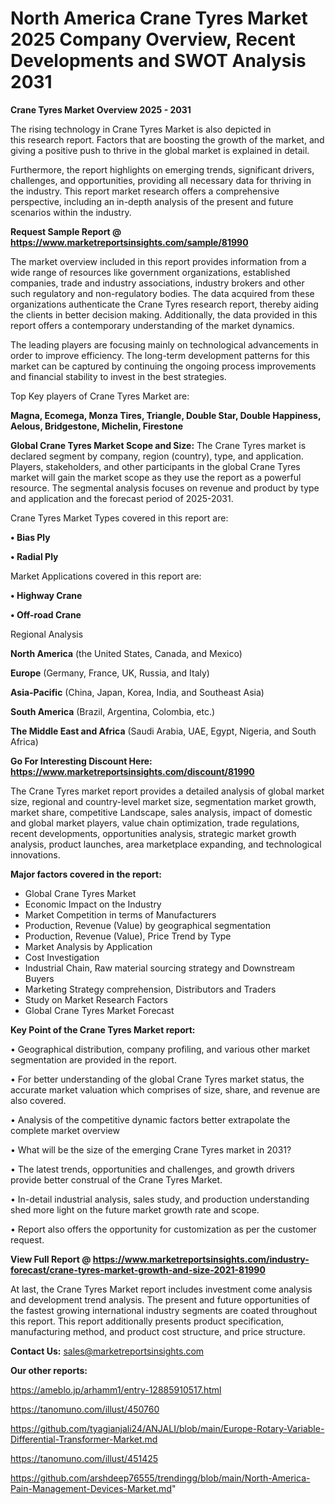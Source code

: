 # North America Crane Tyres Market 2025 Company Overview, Recent Developments and SWOT Analysis 2031

<Strong> Crane Tyres Market Overview 2025 - 2031</strong>

The rising technology in Crane Tyres Market is also depicted in this research report. Factors that are boosting the growth of the market, and giving a positive push to thrive in the global market is explained in detail.

Furthermore, the report highlights on emerging trends, significant drivers, challenges, and opportunities, providing all necessary data for thriving in the industry. This report market research offers a comprehensive perspective, including an in-depth analysis of the present and future scenarios within the industry.

<strong>Request Sample Report @ <a href=https://www.marketreportsinsights.com/sample/81990>https://www.marketreportsinsights.com/sample/81990</a></strong>

The market overview included in this report provides information from a wide range of resources like government organizations, established companies, trade and industry associations, industry brokers and other such regulatory and non-regulatory bodies. The data acquired from these organizations authenticate the Crane Tyres research report, thereby aiding the clients in better decision making. Additionally, the data provided in this report offers a contemporary understanding of the market dynamics.

The leading players are focusing mainly on technological advancements in order to improve efficiency. The long-term development patterns for this market can be captured by continuing the ongoing process improvements and financial stability to invest in the best strategies.

Top Key players of Crane Tyres Market are:

<strong>Magna, Ecomega, Monza Tires, Triangle, Double Star, Double Happiness, Aelous, Bridgestone, Michelin, Firestone</strong>

<strong><b>Global Crane Tyres Market Scope and Size:</b></strong>
The Crane Tyres market is declared segment by company, region (country), type, and application. Players, stakeholders, and other participants in the global Crane Tyres market will gain the market scope as they use the report as a powerful resource. The segmental analysis focuses on revenue and product by type and application and the forecast period of 2025-2031.

Crane Tyres Market Types covered in this report are:

<strong>• Bias Ply

• Radial Ply</strong>

Market Applications covered in this report are:

<strong>• Highway Crane

• Off-road Crane</strong> 

Regional Analysis

<strong>North America</strong> (the United States, Canada, and Mexico)

<strong>Europe</strong> (Germany, France, UK, Russia, and Italy)

<strong>Asia-Pacific</strong> (China, Japan, Korea, India, and Southeast Asia)

<strong>South America</strong> (Brazil, Argentina, Colombia, etc.)

<strong>The Middle East and Africa</strong> (Saudi Arabia, UAE, Egypt, Nigeria, and South Africa)

<strong>Go For Interesting Discount Here: <a href=https://www.marketreportsinsights.com/discount/81990>https://www.marketreportsinsights.com/discount/81990</a></strong>

The Crane Tyres market report provides a detailed analysis of global market size, regional and country-level market size, segmentation market growth, market share, competitive Landscape, sales analysis, impact of domestic and global market players, value chain optimization, trade regulations, recent developments, opportunities analysis, strategic market growth analysis, product launches, area marketplace expanding, and technological innovations.

<strong><b>Major factors covered in the report:</b></strong>
<ul>
  <li>Global Crane Tyres Market </li>
  <li>Economic Impact on the Industry</li>
  <li>Market Competition in terms of Manufacturers</li>
  <li>Production, Revenue (Value) by geographical segmentation</li>
  <li>Production, Revenue (Value), Price Trend by Type</li>
  <li>Market Analysis by Application</li>
  <li>Cost Investigation</li>
  <li>Industrial Chain, Raw material sourcing strategy and Downstream Buyers</li>
  <li>Marketing Strategy comprehension, Distributors and Traders</li>
  <li>Study on Market Research Factors</li>
  <li>Global Crane Tyres Market Forecast</li>
</ul>

<strong><b>Key Point of the Crane Tyres Market report:</b></strong>

• Geographical distribution, company profiling, and various other market segmentation are provided in the report.

• For better understanding of the global Crane Tyres market status, the accurate market valuation which comprises of size, share, and revenue are also covered.

• Analysis of the competitive dynamic factors better extrapolate the complete market overview

• What will be the size of the emerging Crane Tyres market in 2031?

• The latest trends, opportunities and challenges, and growth drivers provide better construal of the Crane Tyres Market.

• In-detail industrial analysis, sales study, and production understanding shed more light on the future market growth rate and scope.

• Report also offers the opportunity for customization as per the customer request.

<strong><b>View Full Report @ <a href=https://www.marketreportsinsights.com/industry-forecast/crane-tyres-market-growth-and-size-2021-81990>https://www.marketreportsinsights.com/industry-forecast/crane-tyres-market-growth-and-size-2021-81990</a></b></strong>


At last, the Crane Tyres Market report includes investment come analysis and development trend analysis. The present and future opportunities of the fastest growing international industry segments are coated throughout this report. This report additionally presents product specification, manufacturing method, and product cost structure, and price structure.

<strong>Contact Us:</strong>
sales@marketreportsinsights.com

<strong>Our other reports:</strong>

<a href=https://ameblo.jp/arhamm1/entry-12885910517.html>https://ameblo.jp/arhamm1/entry-12885910517.html</a>

<a href=https://tanomuno.com/illust/450760>https://tanomuno.com/illust/450760</a>

<a href=https://github.com/tyagianjali24/ANJALI/blob/main/Europe-Rotary-Variable-Differential-Transformer-Market.md>https://github.com/tyagianjali24/ANJALI/blob/main/Europe-Rotary-Variable-Differential-Transformer-Market.md</a>

<a href=https://tanomuno.com/illust/451425>https://tanomuno.com/illust/451425</a>

<a href=https://github.com/arshdeep76555/trendingg/blob/main/North-America-Pain-Management-Devices-Market.md>https://github.com/arshdeep76555/trendingg/blob/main/North-America-Pain-Management-Devices-Market.md</a>"
